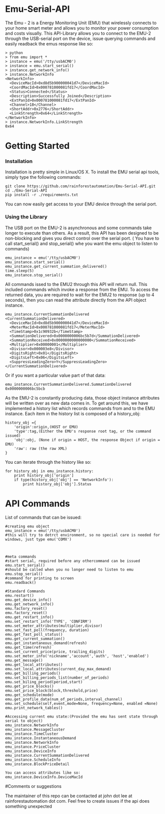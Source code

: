 # Emu-Serial-API

The Emu - 2 is a Energy Monitoring Unit (EMU) that wirelessly connects to your home smart meter and allows you to monitor your power consumption and costs visually. 
This API-Library allows you to connect to the EMU-2 through the USB-serial port on the device, issue querying commands and easily readback the emus response like so:

    > python
    > from emu import *
    > instance = emu('/tty/usbACM0')
    > instance = emu.start_serial()
    > instance.get_network_info()
    > instance.NetworkInfo
    <NetworkInfo>
      <DeviceMacId>0xd8d5b900000041d7</DeviceMacId>
      <CoordMacId>0x000781000081fd17</CoordMacId>
      <Status>Connected</Status>
      <Description>Successfully Joined</Description>
      <ExtPanId>0x000781000081fd17</ExtPanId>
      <Channel>18</Channel>
      <ShortAddr>0x2776</ShortAddr>
      <LinkStrength>0x64</LinkStrength>
    </NetworkInfo>
    > instance.NetworkInfo.LinkStrength
    0x64


# Getting Started
### Installation

Installation is pretty simple in Linux/OS X.  To install the EMU serial api tools, simply type the following commands:

    git clone https://github.com/rainforestautomation/Emu-Serial-API.git
    cd ./Emu-Serial-API
    pip install -r ./requirements.txt

You can now easily get access to your EMU device through the serial port.

### Using the Library

The USB port on the EMU-2 is asynchronous and some commands take longer to execute than others. As a result, this API has been designed to be non-blocking and gives you direct control over the serial port. ( You have to call start_serial() and stop_serial() whe you want the emu object to listen to commands)

    emu_instance = emu('/tty/usbACM0')
    emu_instance.start_serial()
    emu_instance.get_current_summation_delivered()
    time.sleep(5)
    emu_instance.stop_serial()

All commands issed to the EMU2 through this API will return null. This included commands which invoke a response from the EMU. To access the returned data, you are required to wait for the EMU2 to response (up to 4 seconds), then you can read the attribute directly from the API object instance.

    emu_instance.CurrentSummationDelivered
    <CurrentSummationDelivered>
      <DeviceMacId>0xd8d5b900000041d7</DeviceMacId>
      <MeterMacId>0x000781000081fd17</MeterMacId>
      <TimeStamp>0x1c90932b</TimeStamp>
      <SummationDelivered>0x0000000006bc5b7d</SummationDelivered>
      <SummationReceived>0x0000000000000000</SummationReceived>
      <Multiplier>0x00000001</Multiplier>
      <Divisor>0x000003e8</Divisor>
      <DigitsRight>0x01</DigitsRight>
      <DigitsLeft>0x06</DigitsLeft>
      <SuppressLeadingZero>Y</SuppressLeadingZero>
    </CurrentSummationDelivered>

Or if you want a particular value part of that data:

    emu_instance.CurrentSummationDelivered.SummationDelivered
    0x0000000006bc5bcb

As the EMU-2 is constantly producing data, those object instance attributes will be written over as new data comes in. To get around this, we have implemented a history list which records 
commands from and to the EMU instance. Each item in the history list is composed of a history_obj:

    
    history_obj ={
        'origin':origin,(HOST or EMU)
        'type':tag,(Either the EMU's response root tag, or the command issued)
        'obj':obj, (None if origin = HOST, the response Object if origin = EMU)
        'raw': raw (the raw XML)
    }

You can iterate through the history like so:

    for history_obj in emu_instance.history:
        print history_obj['origin']
        if type(history_obj['obj'] == 'NetworkInfo'):
            print history_obj['obj'].Status

# API Commands

List of commands that can be issued:

    #creating emu object
    emu_instance = emu('/tty/usbACM0')
    #this will try to detrct environment, so no special care is needed for windows, just type emu('COMX')
    
    
    
    #meta commands
    #start serial, required before any othercommand can be issued
    emu.start_serial()
    #should be called when you no longer need to listen to emu
    emu.stop_serial()
    #command for printing to screen
    emu.readback()
    
    #Standard Commands
    emu.restart()
    emu.get_device_info()
    emu.get_network_info()
    emu.factory_reset()
    emu.factory_reset()
    emu.get_restart_info()
    emu.set_restart_info('TYPE', 'CONFIRM')
    emu.set_meter_attributes(multiplier,divisor)
    emu.set_fast_poll(frequency, duration)
    emu.get_fast_poll_status()
    emu.get_current_summation()
    emu.get_instantaneous_demand(refresh)
    emu.get_time(refresh)
    emu.set_current_price(price, trailing_digits)
    emu.set_meter_info('nickname','account','auth', 'host','enabled')
    emu.get_message()
    emu.get_local_attributes()
    emu.set_local_attributes(current_day_max_demand)
    emu.get_billing_periods()
    emu.set_billing_periods_list(number_of_periods)
    emu.set_biling_period(period,start)
    emu.get_price_blocks()
    emu.set_price_block(block,threshold,price)
    emu.get_schedule(mode)
    emu.get_profile_data(num_of_periods,interval_channel)
    emu.set_schedule(self,event,mode=None, frequency=None, enabled =None)
    emu.print_network_tables()
    
    #Accessing current emu state:(Provided the emu has sent state through serial to object)
    emu_instance.NetworkInfo
    emu_instance.MessageCluster
    emu_instance.TimeCluster
    emu_instance.InstantaneousDemand
    emu_instance.NetworkInfo
    emu_instance.PriceCluster
    emu_instance.DeviceInfo
    emu_instance.CurrentSummationDelivered
    emu_instance.ScheduleInfo
    emu_instance.BlockPriceDetail
    
    You can access attributes like so:
    emu_instance.DeviceInfo.DeviceMacId
    
#Comments or suggestions

The maintainer of this repo can be contacted at john dot lee at rainforestautomation dot com. Feel free to create issues  if the api does something unexpected


